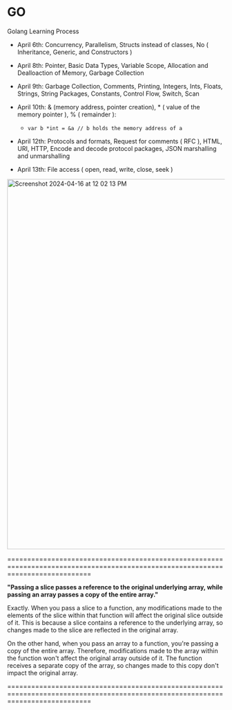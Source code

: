 # GO
Golang Learning Process
- April 6th: Concurrency, Parallelism, Structs instead of classes, No ( Inheritance, Generic, and Constructors )

- April 8th: Pointer, Basic Data Types, Variable Scope, Allocation and Dealloaction of Memory, Garbage Collection

- April 9th: Garbage Collection, Comments, Printing, Integers, Ints, Floats, Strings, String Packages, Constants, Control Flow, Switch, Scan

- April 10th: & (memory address, pointer creation), * ( value of the memory pointer ), % ( remainder ):
    -     var b *int = &a // b holds the memory address of a
 
- April 12th: Protocols and formats,  Request for comments ( RFC ), HTML, URI, HTTP, Encode and decode protocol packages, JSON marshalling and unmarshalling

- April 13th: File access ( open, read, write, close, seek )

<img width="855" alt="Screenshot 2024-04-16 at 12 02 13 PM" src="https://github.com/Banksy-said-hi/GO/assets/72816123/94863a8e-2fcf-4849-a137-780ad20f6155">


=================================================================================================================================

**"Passing a slice passes a reference to the original underlying array, while passing an array passes a copy of the entire array."**

Exactly. When you pass a slice to a function, any modifications made to the elements of the slice within that function will affect the original slice outside of it. This is because a slice contains a reference to the underlying array, so changes made to the slice are reflected in the original array.

On the other hand, when you pass an array to a function, you're passing a copy of the entire array. Therefore, modifications made to the array within the function won't affect the original array outside of it. The function receives a separate copy of the array, so changes made to this copy don't impact the original array.

=================================================================================================================================

